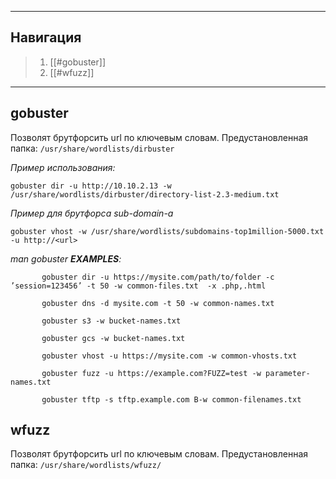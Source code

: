 ***
## Навигация
> 1. [[#gobuster]]
> 2. [[#wfuzz]]

***
## gobuster

Позволят брутфорсить url по ключевым словам. 
Предустановленная папка: `/usr/share/wordlists/dirbuster`

*Пример использования:*
```bush
gobuster dir -u http://10.10.2.13 -w /usr/share/wordlists/dirbuster/directory-list-2.3-medium.txt
```
*Пример для брутфорса sub-domain-а*
``` 
gobuster vhost -w /usr/share/wordlists/subdomains-top1million-5000.txt -u http://<url>
```
*man gobuster **EXAMPLES**:*
```bush
       gobuster dir ‐u https://mysite.com/path/to/folder ‐c ’session=123456’ ‐t 50 ‐w common‐files.txt  ‐x .php,.html

       gobuster dns ‐d mysite.com ‐t 50 ‐w common‐names.txt

       gobuster s3 ‐w bucket‐names.txt

       gobuster gcs ‐w bucket‐names.txt

       gobuster vhost ‐u https://mysite.com ‐w common‐vhosts.txt

       gobuster fuzz ‐u https://example.com?FUZZ=test ‐w parameter‐names.txt

       gobuster tftp ‐s tftp.example.com B‐w common‐filenames.txt
```

## wfuzz 
Позволят брутфорсить url по ключевым словам. 
Предустановленная папка: `/usr/share/wordlists/wfuzz/`


